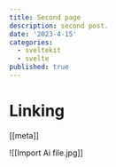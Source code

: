 ```yaml
---
title: Second page
description: second post.
date: '2023-4-15'
categories:
  - sveltekit
  - svelte
published: true
---
```

# Linking

[[meta]]

![[Import Ai file.jpg]]